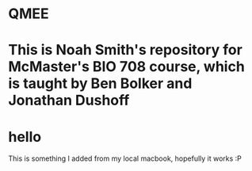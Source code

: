 # QMEE
# This is Noah Smith's repository for McMaster's BIO 708 course, which is taught by Ben Bolker and Jonathan Dushoff
# hello
This is something I added from my local macbook, hopefully it works :P

